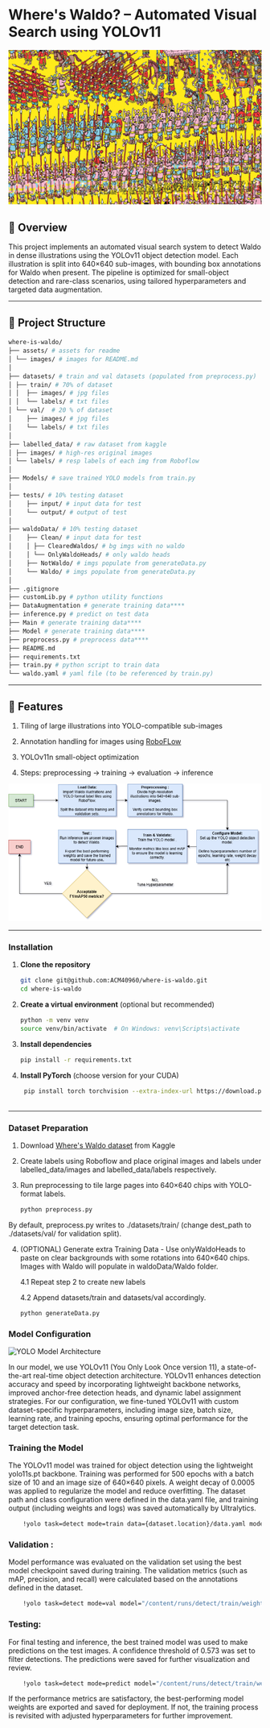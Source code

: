 
# Where's Waldo? – Automated Visual Search using YOLOv11

![Find Waldo Illustration](/assets/images/1.jpg "Find Waldo Illustration")

## 📜 Overview

This project implements an automated visual search system to detect Waldo in dense illustrations using the YOLOv11 object detection model. Each illustration is split into 640×640 sub-images, with bounding box annotations for Waldo when present. The pipeline is optimized for small-object detection and rare-class scenarios, using tailored hyperparameters and targeted data augmentation.

---

## 📂 Project Structure

```bash
where-is-waldo/
├── assets/ # assets for readme
│ └── images/ # images for README.md
│
├── datasets/ # train and val datasets (populated from preprocess.py)
│ ├── train/ # 70% of dataset
│ │  ├── images/ # jpg files
│ │  └── labels/ # txt files
│ └── val/  # 20 % of dataset
│    ├── images/ # jpg files
│    └── labels/ # txt files
│
├── labelled_data/ # raw dataset from kaggle
│ ├── images/ # high-res original images
│ └── labels/ # resp labels of each img from Roboflow
│
├── Models/ # save trained YOLO models from train.py
│
├── tests/ # 10% testing dataset
│    ├── input/ # input data for test
│    └── output/ # output of test
│
├── waldoData/ # 10% testing dataset
│    ├── Clean/ # input data for test
│    │ ├── ClearedWaldos/ # bg imgs with no waldo
│    │ └── OnlyWaldoHeads/ # only waldo heads
│    ├── NotWaldo/ # imgs populate from generateData.py
│    └── Waldo/ # imgs populate from generateData.py
│
├── .gitignore
├── customLib.py # python utility functions
├── DataAugmentation # generate training data****
├── inference.py # predict on test data
├── Main # generate training data****
├── Model # generate training data****
├── preprocess.py # preprocess data****
├── README.md 
├── requirements.txt
├── train.py # python script to train data
└── waldo.yaml # yaml file (to be referenced by train.py)
```

---

## 🚀 Features

1. Tiling of large illustrations into YOLO-compatible sub-images

2. Annotation handling for images using [RoboFLow](https://app.roboflow.com/)

3. YOLOv11n small-object optimization

4. Steps: preprocessing → training → evaluation → inference

![Project Structure](/assets/images/waldov2.png "Project Structure")

---

### Installation

1. **Clone the repository**

   ```bash
   git clone git@github.com:ACM40960/where-is-waldo.git
   cd where-is-waldo

2. **Create a virtual environment** (optional but recommended)

    ```bash
   python -m venv venv
   source venv/bin/activate  # On Windows: venv\Scripts\activate

3. **Install dependencies**

    ```bash
    pip install -r requirements.txt

4. **Install PyTorch** (choose version for your CUDA)

   ```bash
    pip install torch torchvision --extra-index-url https://download.pytorch.org/whl/cu118 # Example for CUDA 11.8
    
---

### Dataset Preparation

1. Download [Where's Waldo dataset](https://www.kaggle.com/datasets/residentmario/wheres-waldo) from Kaggle

2. Create labels using Roboflow and place original images and labels under labelled_data/images and labelled_data/labels respectively.

3. Run preprocessing to tile large pages into 640×640 chips with YOLO-format labels.

    ```bash
    python preprocess.py

By default, preprocess.py writes to ./datasets/train/ (change dest_path to ./datasets/val/ for validation split).

4. (OPTIONAL) Generate extra Training Data - Use onlyWaldoHeads to paste on clear backgrounds with some rotations into 640×640 chips. Images with Waldo will populate in waldoData/Waldo folder. 

    4.1 Repeat step 2 to create new labels

    4.2 Append datasets/train and datasets/val accordingly.

    ```bash
    python generateData.py

### Model Configuration
![YOLO Model Architecture](/assets/images/YOLOv11.webp "YOLOv11 Architecture")

In our model, we use YOLOv11 (You Only Look Once version 11), a state-of-the-art real-time object detection architecture. YOLOv11 enhances detection accuracy and speed by incorporating lightweight backbone networks, improved anchor-free detection heads, and dynamic label assignment strategies. For our configuration, we fine-tuned YOLOv11 with custom dataset-specific hyperparameters, including image size, batch size, learning rate, and training epochs, ensuring optimal performance for the target detection task.

### Training the Model
The YOLOv11 model was trained for object detection using the lightweight yolo11s.pt backbone. Training was performed for 500 epochs with a batch size of 10 and an image size of 640×640 pixels. A weight decay of 0.0005 was applied to regularize the model and reduce overfitting. The dataset path and class configuration were defined in the data.yaml file, and training output (including weights and logs) was saved automatically by Ultralytics.

```bash
    !yolo task=detect mode=train data={dataset.location}/data.yaml model="yolo11s.pt" epochs=500 batch=10 weight_decay=0.0005 imgsz=640
```


### Validation :
Model performance was evaluated on the validation set using the best model checkpoint saved during training. The validation metrics (such as mAP, precision, and recall) were calculated based on the annotations defined in the dataset.

```bash
    !yolo task=detect mode=val model="/content/runs/detect/train/weights/best.pt" data={dataset.location}/data.yaml
```
### Testing:

For final testing and inference, the best trained model was used to make predictions on the test images. A confidence threshold of 0.573 was set to filter detections. The predictions were saved for further visualization and review.

```bash
    !yolo task=detect mode=predict model="/content/runs/detect/train/weights/best.pt" conf=0.573 source={dataset.location}/test/images save=True
```

If the performance metrics are satisfactory, the best-performing model weights are exported and saved for deployment.
If not, the training process is revisited with adjusted hyperparameters for further improvement.
